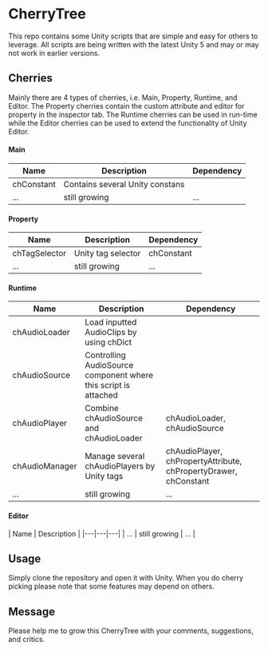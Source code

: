 
# CherryTree
This repo contains some Unity scripts that are simple and easy for others to leverage. All scripts are being written with the latest Unity 5 and may or may not work in earlier versions.

## Cherries
Mainly there are 4 types of cherries, i.e. Main, Property, Runtime, and Editor. The Property cherries contain the custom attribute and editor for property in the inspector tab. The Runtime cherries can be used in run-time while the Editor cherries can be used to extend the functionality of Unity Editor.

#### Main

| Name | Description | Dependency |
|---|---|---|
| chConstant | Contains several Unity constans |   |
| ... | still growing | ... |

#### Property

| Name | Description | Dependency |
|---|---|---|
| chTagSelector | Unity tag selector | chConstant |
| ... | still growing | ... |

#### Runtime
| Name | Description | Dependency |
|---|---|---|
| chAudioLoader | Load inputted AudioClips by using chDict |   |
| chAudioSource | Controlling AudioSource component where this script is attached |   |
| chAudioPlayer | Combine chAudioSource and chAudioLoader | chAudioLoader, chAudioSource |
| chAudioManager | Manage several chAudioPlayers by Unity tags | chAudioPlayer, chPropertyAttribute, chPropertyDrawer, chConstant | 
| ... | still growing | ... |

#### Editor 
| Name | Description |
|---|---|---|
| ... | still growing | ... | 

## Usage
Simply clone the repository and open it with Unity.
When you do cherry picking please note that some features may depend on others.

## Message
Please help me to grow this CherryTree with your comments, suggestions, and critics.
